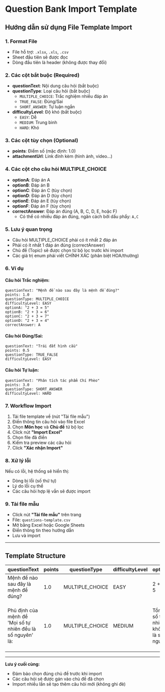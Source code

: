 # Question Bank Import Template

## Hướng dẫn sử dụng File Template Import

### 1. Format File
- File hỗ trợ: `.xlsx`, `.xls`, `.csv`
- Sheet đầu tiên sẽ được đọc
- Dòng đầu tiên là header (không được thay đổi)

### 2. Các cột bắt buộc (Required)
- **questionText**: Nội dung câu hỏi (bắt buộc)
- **questionType**: Loại câu hỏi (bắt buộc)
  - `MULTIPLE_CHOICE`: Trắc nghiệm nhiều đáp án
  - `TRUE_FALSE`: Đúng/Sai
  - `SHORT_ANSWER`: Tự luận ngắn
- **difficultyLevel**: Độ khó (bắt buộc)
  - `EASY`: Dễ
  - `MEDIUM`: Trung bình
  - `HARD`: Khó

### 3. Các cột tùy chọn (Optional)
- **points**: Điểm số (mặc định: 1.0)
- **attachmentUrl**: Link đính kèm (hình ảnh, video...)

### 4. Các cột cho câu hỏi MULTIPLE_CHOICE
- **optionA**: Đáp án A
- **optionB**: Đáp án B
- **optionC**: Đáp án C (tùy chọn)
- **optionD**: Đáp án D (tùy chọn)
- **optionE**: Đáp án E (tùy chọn)
- **optionF**: Đáp án F (tùy chọn)
- **correctAnswer**: Đáp án đúng (A, B, C, D, E, hoặc F)
  - Có thể có nhiều đáp án đúng, ngăn cách bởi dấu phẩy: `A,C`

### 5. Lưu ý quan trọng
- Câu hỏi MULTIPLE_CHOICE phải có ít nhất 2 đáp án
- Phải có ít nhất 1 đáp án đúng (correctAnswer)
- Chủ đề (Topic) sẽ được chọn từ bộ lọc trước khi import
- Các giá trị enum phải viết CHÍNH XÁC (phân biệt HOA/thường)

### 6. Ví dụ

#### Câu hỏi Trắc nghiệm:
```
questionText: "Mệnh đề nào sau đây là mệnh đề đúng?"
points: 1.0
questionType: MULTIPLE_CHOICE
difficultyLevel: EASY
optionA: "2 + 3 = 5"
optionB: "2 + 3 = 6"
optionC: "2 + 3 = 7"
optionD: "2 + 3 = 4"
correctAnswer: A
```

#### Câu hỏi Đúng/Sai:
```
questionText: "Trái đất hình cầu"
points: 0.5
questionType: TRUE_FALSE
difficultyLevel: EASY
```

#### Câu hỏi Tự luận:
```
questionText: "Phân tích tác phẩm Chí Phèo"
points: 3.0
questionType: SHORT_ANSWER
difficultyLevel: HARD
```

### 7. Workflow Import
1. Tải file template về (nút "Tải file mẫu")
2. Điền thông tin câu hỏi vào file Excel
3. Chọn **Môn học** và **Chủ đề** từ bộ lọc
4. Click nút **"Import Excel"**
5. Chọn file đã điền
6. Kiểm tra preview các câu hỏi
7. Click **"Xác nhận Import"**

### 8. Xử lý lỗi
Nếu có lỗi, hệ thống sẽ hiển thị:
- Dòng bị lỗi (số thứ tự)
- Lý do lỗi cụ thể
- Các câu hỏi hợp lệ vẫn sẽ được import

### 9. Tải file mẫu
- Click nút **"Tải file mẫu"** trên trang
- File: `questions-template.csv`
- Mở bằng Excel hoặc Google Sheets
- Điền thông tin theo hướng dẫn
- Lưu và import

---

## Template Structure

| questionText | points | questionType | difficultyLevel | optionA | optionB | optionC | optionD | correctAnswer | attachmentUrl |
|--------------|--------|--------------|-----------------|---------|---------|---------|---------|---------------|---------------|
| Mệnh đề nào sau đây là mệnh đề đúng? | 1.0 | MULTIPLE_CHOICE | EASY | 2 + 3 = 5 | 2 + 3 = 6 | 2 + 3 = 7 | 2 + 3 = 4 | A | |
| Phủ định của mệnh đề 'Mọi số tự nhiên đều là số nguyên' là: | 1.0 | MULTIPLE_CHOICE | MEDIUM | Tồn tại số tự nhiên không là số nguyên | Không có số tự nhiên nào là số nguyên | Mọi số tự nhiên đều không phải là số nguyên | Có ít nhất một số nguyên không phải là số tự nhiên | A | |

---

**Lưu ý cuối cùng:**
- Đảm bảo chọn đúng chủ đề trước khi import
- Các câu hỏi sẽ được gán vào chủ đề đã chọn
- Import nhiều lần sẽ tạo thêm câu hỏi mới (không ghi đè)
